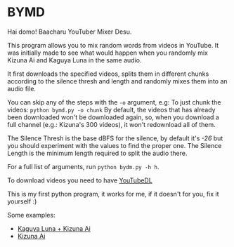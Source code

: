 BYMD
====

Hai domo! Baacharu YouTuber Mixer Desu.

This program allows you to mix random words from videos in YouTube.
It was initially made to see what would happen when you randomly mix Kizuna Ai and
Kaguya Luna in the same audio.

It first downloads the specified videos, splits them in different chunks according
to the silence thresh and length and randomly mixes them into an audio file.

You can skip any of the steps with the `-o` argument, e.g: To just chunk the videos: `python bymd.py -o chunk`
By default, the videos that has already been downloaded won't be downloaded again, so, when you download a full
channel (e.g.: Kizuna's 300 videos), it won't redownload all of them.

The Silence Thresh is the base dBFS for the silence, by default it's *-26* but you should
experiment with the values to find the proper one.
The Silence Length is the minimum length required to split the audio there.

For a full list of arguments, run `python bydm.py -h h`.

To download videos you need to have [YouTubeDL](https://github.com/rg3/youtube-dl)

This is my first python program, it works for me, if it doesn't for you, fix it yourself :)

Some examples:

 * [Kaguya Luna + Kizuna Ai](https://vocaroo.com/i/s1RhWZO8K0EM)
 * [Kizuna Ai](https://vocaroo.com/i/s0X74cAsicva)
